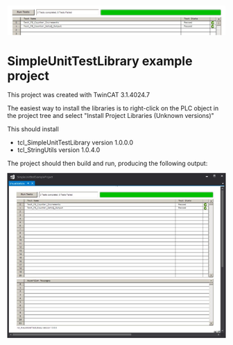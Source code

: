 ![Pic](https://github.com/RedRockControls/SimpleUnitTestLibrary/blob/master/img/Banner.JPG)

# SimpleUnitTestLibrary example project

This project was created with TwinCAT 3.1.4024.7

The easiest way to install the libraries is to right-click on the PLC object in the project tree and select "Install Project Libraries (Unknown versions)"

This should install
* tcl_SimpleUnitTestLibrary version 1.0.0.0
* tcl_StringUtils version 1.0.4.0

The project should then build and run, producing the following output:

![](img/TestResults.JPG)


